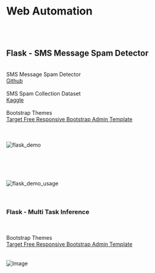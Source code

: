 # Web Automation

<br></br>

## Flask - SMS Message Spam Detector
<br>SMS Message Spam Detector
<br>[Github](https://github.com/susanli2016/SMS-Message-Spam-Detector)
<br><br>SMS Spam Collection Dataset
<br>[Kaggle](https://www.kaggle.com/datasets/uciml/sms-spam-collection-dataset)
<br><br>Bootstrap Themes
<br>[Target Free Responsive Bootstrap Admin Template](https://bootstrapthemes.co/item/target-free-responsive-bootstrap-admin-template/)
<br><br><br>
<br>![flask_demo](https://user-images.githubusercontent.com/97289420/234529527-1f8d6081-13f0-454a-9f6a-472f5970e5f8.png)
<br><br><br><br><br><br>![flask_demo_usage](https://user-images.githubusercontent.com/97289420/234529573-cc52e954-76ae-4772-8a2a-e9f7f8cbc7b4.gif)
<br><br><br>

### Flask - Multi Task Inference
<br><br>Bootstrap Themes
<br>[Target Free Responsive Bootstrap Admin Template](https://bootstrapthemes.co/item/target-free-responsive-bootstrap-admin-template/)
<br><br><br>
![Image](https://github.com/user-attachments/assets/3c80c302-fa0b-44bd-b721-015a1fdc1e52)
<br><br><br>
